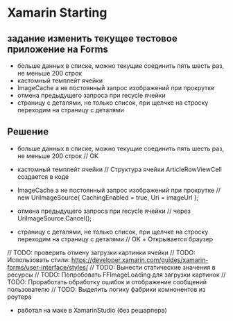 # Xamarin Starting

## задание изменить текущее тестовое приложение на Forms

- больше данных в списке, можно текущие соединить пять шесть раз, не меньше 200 строк
- кастомный темплейт ячейки
- ImageCache а не постоянный запрос изображений при прокрутке
- отмена предыдущего запроса при recycle ячейки
- страницу с деталями, не только список, при щелчке на строску переходим на страницу с деталями

## Решение

- больше данных в списке, можно текущие соединить пять шесть раз, не меньше 200 строк
// OK


- кастомный темплейт ячейки
// Структура ячейки ArticleRowViewCell создается в коде


- ImageCache а не постоянный запрос изображений при прокрутке
// new UriImageSource{ CachingEnabled = true, Uri = imageUrl };


- отмена предыдущего запроса при recycle ячейки
// через UriImageSource.Cancel();


- страницу с деталями, не только список, при щелчке на строску переходим на страницу с деталями
// OK + Открывается браузер 



// TODO: проверить отмену загрузки картинки ячейки
// TODO: Использовать стили: https://developer.xamarin.com/guides/xamarin-forms/user-interface/styles/
// TODO: Вынести статические значения в ресурсы 
// TODO: Попробовать FFImageLoading для загрузки картинок
// TODO: Проработать обработку ошибок и отображение сообщений пользователю 
// TODO: Выделить логику фабрики комнонентов из роутера

- работал на маке в XamarinStudio (без решарпера)